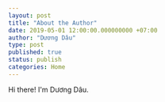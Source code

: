 ```yaml
---
layout: post
title: "About the Author"
date: 2019-05-01 12:00:00.000000000 +07:00
author: "Dương Dâu"
type: post
published: true
status: publish
categories: Home
---
```


Hi there! I'm Dương Dâu.
